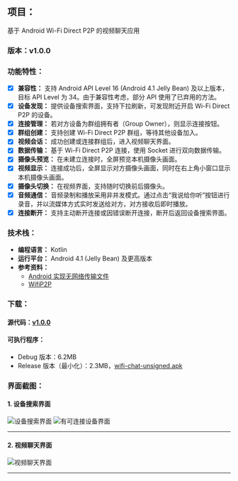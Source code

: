 ## 项目：
基于 Android Wi-Fi Direct P2P 的视频聊天应用

### 版本：v1.0.0

### 功能特性：

-   [x] **兼容性：** 支持 Android API Level 16 (Android 4.1 Jelly Bean) 及以上版本，目标 API Level 为 34。由于兼容性考虑，部分 API 使用了已弃用的方法。
-   [x] **设备发现：** 提供设备搜索界面，支持下拉刷新，可发现附近开启 Wi-Fi Direct P2P 的设备。
-   [x] **连接管理：** 若对方设备为群组拥有者（Group Owner），则显示连接按钮。
-   [x] **群组创建：** 支持创建 Wi-Fi Direct P2P 群组，等待其他设备加入。
-   [x] **视频会话：** 成功创建或连接群组后，进入视频聊天界面。
-   [x] **数据传输：** 基于 Wi-Fi Direct P2P 连接，使用 Socket 进行双向数据传输。
-   [x] **摄像头预览：** 在未建立连接时，全屏预览本机摄像头画面。
-   [x] **视频显示：** 连接成功后，全屏显示对方摄像头画面，同时在右上角小窗口显示本机摄像头画面。
-   [x] **摄像头切换：** 在视频界面，支持随时切换前后摄像头。
-   [x] **音频通信：** 音频录制和播放采用非并发模式。通过点击“我说给你听”按钮进行录音，并以流媒体方式实时发送给对方，对方接收后即时播放。
-   [x] **连接断开：** 支持主动断开连接或因错误断开连接，断开后返回设备搜索界面。

### 技术栈：

*   **编程语言：** Kotlin
*   **运行平台：** Android 4.1 (Jelly Bean) 及更高版本
*   **参考资料：**
    *   [Android 实现无网络传输文件](https://juejin.cn/post/6844903565186596872)
    *   [WifiP2P](https://github.com/leavesCZY/WifiP2P)

### 下载：

#### 源代码：[v1.0.0](md/work/WifiChat/wifichat_v10._src.zip)

#### 可执行程序：

*   Debug 版本：6.2MB
*   Release 版本（最小化）：2.3MB，[wifi-chat-unsigned.apk](md/work/WifiChat/wifi-chat-unsigned.apk)

### 界面截图：

#### 1. 设备搜索界面

<img src="md/work/WifiChat/WifiChat_01.jpg" class="markdown-img-container" alt="设备搜索界面">
<img src="md/work/WifiChat/WifiChat_02.jpg" class="markdown-img-container" alt="有可连接设备界面">

---

#### 2. 视频聊天界面

<img src="md/work/WifiChat/WifiChat_03.jpg" class="markdown-img-container" alt="视频聊天界面">

---